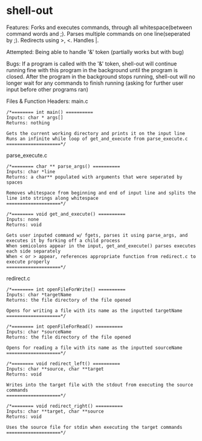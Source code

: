 # shell-out
Features:
	Forks and executes commands, through all whitespace(between command words and ;).
	Parses multiple commands on one line(seperated by ;).
	Redirects using >, <.
	Handles |.

Attempted:
	Being able to handle '&' token (partially works but with bug)

Bugs:
	If a program is called with the '&' token, shell-out will continue running fine with this program in the background
	  until the program is closed. After the program in the background stops running, shell-out will no longer wait 
	  for any commands to finish running (asking for further user input before other programs ran)
	

Files & Function Headers:
main.c

  	/*======== int main() ==========
    Inputs: char * args[]
    Returns: nothing
    
    Gets the current working directory and prints it on the input line
    Runs an infinite while loop of get_and_execute from parse_execute.c
    ====================*/

parse_execute.c

  	/*======== char ** parse_args() ==========
    Inputs: char *line
    Returns: a char** populated with arguments that were seperated by spaces
    
    Removes whitespace from beginning and end of input line and splits the line into strings along whitespace
    ====================*/

  	/*======== void get_and_execute() ==========
    Inputs: none
    Returns: void
    
    Gets user inputed command w/ fgets, parses it using parse_args, and executes it by forking off a child process
    When semicolons appear in the input, get_and_execute() parses executes each side separately
    When < or > appear, references appropriate function from redirect.c to execute properly
    ====================*/

redirect.c

  	/*======== int openFileForWrite() ==========
    Inputs: char *targetName
    Returns: the file directory of the file opened
    
    Opens for writing a file with its name as the inputted targetName
    ====================*/
    
    /*======== int openFileForRead() ==========
    Inputs: char *sourceName
    Returns: the file directory of the file opened
    
    Opens for reading a file with its name as the inputted sourceName
    ====================*/
    
    /*======== void redirect_left() ==========
    Inputs: char **source, char **target
    Returns: void
    
    Writes into the target file with the stdout from executing the source commands
    ====================*/

    /*======== void redirect_right() ==========
    Inputs: char **target, char **source
    Returns: void
    
    Uses the source file for stdin when executing the target commands
    ====================*/
